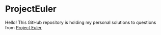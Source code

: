 # ProjectEuler
Hello! This GitHub repository is holding my personal solutions to questions from
[Project Euler](https://projecteuler.net/)

